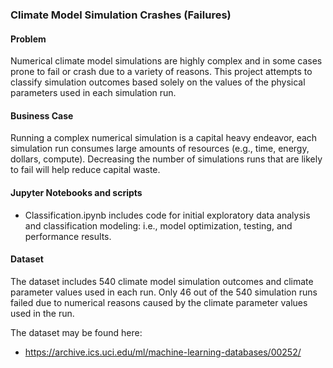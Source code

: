 ### Climate Model Simulation Crashes (Failures)

#### Problem
Numerical climate model simulations are highly complex and in some cases prone to fail or crash due to a variety of reasons. This project attempts to classify simulation outcomes based solely on the values of the physical parameters used in each simulation run.

#### Business Case
Running a complex numerical simulation is a capital heavy endeavor, each simulation run consumes large amounts of resources (e.g., time, energy, dollars, compute). Decreasing the number of simulations runs that are likely to fail will help reduce capital waste.

#### Jupyter Notebooks and scripts
* Classification.ipynb includes code for initial exploratory data analysis and classification modeling: i.e., model optimization, testing, and performance results.

#### Dataset
The dataset includes 540 climate model simulation outcomes and climate parameter values used in each run. Only 46 out of the 540 simulation runs failed due to numerical reasons caused by the climate parameter values used in the run.

The dataset may be found here:
* https://archive.ics.uci.edu/ml/machine-learning-databases/00252/



